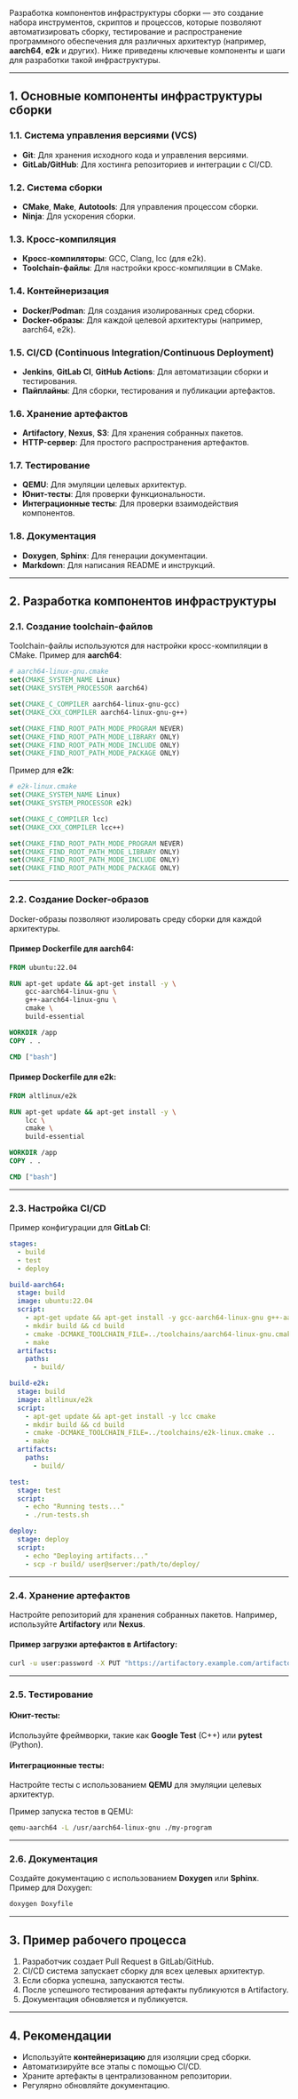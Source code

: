 Разработка компонентов инфраструктуры сборки — это создание набора инструментов, скриптов и процессов, которые позволяют автоматизировать сборку, тестирование и распространение программного обеспечения для различных архитектур (например, **aarch64**, **e2k** и других). Ниже приведены ключевые компоненты и шаги для разработки такой инфраструктуры.

---

## 1. **Основные компоненты инфраструктуры сборки**

### 1.1. **Система управления версиями (VCS)**
- **Git**: Для хранения исходного кода и управления версиями.
- **GitLab/GitHub**: Для хостинга репозиториев и интеграции с CI/CD.

### 1.2. **Система сборки**
- **CMake**, **Make**, **Autotools**: Для управления процессом сборки.
- **Ninja**: Для ускорения сборки.

### 1.3. **Кросс-компиляция**
- **Кросс-компиляторы**: GCC, Clang, lcc (для e2k).
- **Toolchain-файлы**: Для настройки кросс-компиляции в CMake.

### 1.4. **Контейнеризация**
- **Docker/Podman**: Для создания изолированных сред сборки.
- **Docker-образы**: Для каждой целевой архитектуры (например, aarch64, e2k).

### 1.5. **CI/CD (Continuous Integration/Continuous Deployment)**
- **Jenkins**, **GitLab CI**, **GitHub Actions**: Для автоматизации сборки и тестирования.
- **Пайплайны**: Для сборки, тестирования и публикации артефактов.

### 1.6. **Хранение артефактов**
- **Artifactory**, **Nexus**, **S3**: Для хранения собранных пакетов.
- **HTTP-сервер**: Для простого распространения артефактов.

### 1.7. **Тестирование**
- **QEMU**: Для эмуляции целевых архитектур.
- **Юнит-тесты**: Для проверки функциональности.
- **Интеграционные тесты**: Для проверки взаимодействия компонентов.

### 1.8. **Документация**
- **Doxygen**, **Sphinx**: Для генерации документации.
- **Markdown**: Для написания README и инструкций.

---

## 2. **Разработка компонентов инфраструктуры**

### 2.1. **Создание toolchain-файлов**
Toolchain-файлы используются для настройки кросс-компиляции в CMake. Пример для **aarch64**:
```cmake
# aarch64-linux-gnu.cmake
set(CMAKE_SYSTEM_NAME Linux)
set(CMAKE_SYSTEM_PROCESSOR aarch64)

set(CMAKE_C_COMPILER aarch64-linux-gnu-gcc)
set(CMAKE_CXX_COMPILER aarch64-linux-gnu-g++)

set(CMAKE_FIND_ROOT_PATH_MODE_PROGRAM NEVER)
set(CMAKE_FIND_ROOT_PATH_MODE_LIBRARY ONLY)
set(CMAKE_FIND_ROOT_PATH_MODE_INCLUDE ONLY)
set(CMAKE_FIND_ROOT_PATH_MODE_PACKAGE ONLY)
```

Пример для **e2k**:
```cmake
# e2k-linux.cmake
set(CMAKE_SYSTEM_NAME Linux)
set(CMAKE_SYSTEM_PROCESSOR e2k)

set(CMAKE_C_COMPILER lcc)
set(CMAKE_CXX_COMPILER lcc++)

set(CMAKE_FIND_ROOT_PATH_MODE_PROGRAM NEVER)
set(CMAKE_FIND_ROOT_PATH_MODE_LIBRARY ONLY)
set(CMAKE_FIND_ROOT_PATH_MODE_INCLUDE ONLY)
set(CMAKE_FIND_ROOT_PATH_MODE_PACKAGE ONLY)
```

---

### 2.2. **Создание Docker-образов**
Docker-образы позволяют изолировать среду сборки для каждой архитектуры.

#### Пример Dockerfile для **aarch64**:
```dockerfile
FROM ubuntu:22.04

RUN apt-get update && apt-get install -y \
    gcc-aarch64-linux-gnu \
    g++-aarch64-linux-gnu \
    cmake \
    build-essential

WORKDIR /app
COPY . .

CMD ["bash"]
```

#### Пример Dockerfile для **e2k**:
```dockerfile
FROM altlinux/e2k

RUN apt-get update && apt-get install -y \
    lcc \
    cmake \
    build-essential

WORKDIR /app
COPY . .

CMD ["bash"]
```

---

### 2.3. **Настройка CI/CD**
Пример конфигурации для **GitLab CI**:
```yaml
stages:
  - build
  - test
  - deploy

build-aarch64:
  stage: build
  image: ubuntu:22.04
  script:
    - apt-get update && apt-get install -y gcc-aarch64-linux-gnu g++-aarch64-linux-gnu cmake
    - mkdir build && cd build
    - cmake -DCMAKE_TOOLCHAIN_FILE=../toolchains/aarch64-linux-gnu.cmake ..
    - make
  artifacts:
    paths:
      - build/

build-e2k:
  stage: build
  image: altlinux/e2k
  script:
    - apt-get update && apt-get install -y lcc cmake
    - mkdir build && cd build
    - cmake -DCMAKE_TOOLCHAIN_FILE=../toolchains/e2k-linux.cmake ..
    - make
  artifacts:
    paths:
      - build/

test:
  stage: test
  script:
    - echo "Running tests..."
    - ./run-tests.sh

deploy:
  stage: deploy
  script:
    - echo "Deploying artifacts..."
    - scp -r build/ user@server:/path/to/deploy/
```

---

### 2.4. **Хранение артефактов**
Настройте репозиторий для хранения собранных пакетов. Например, используйте **Artifactory** или **Nexus**.

#### Пример загрузки артефактов в Artifactory:
```bash
curl -u user:password -X PUT "https://artifactory.example.com/artifactory/my-repo/my-packa…" -T my-package.tar.gz
```

---

### 2.5. **Тестирование**
#### Юнит-тесты:
Используйте фреймворки, такие как **Google Test** (C++) или **pytest** (Python).

#### Интеграционные тесты:
Настройте тесты с использованием **QEMU** для эмуляции целевых архитектур.

Пример запуска тестов в QEMU:
```bash
qemu-aarch64 -L /usr/aarch64-linux-gnu ./my-program
```

---

### 2.6. **Документация**
Создайте документацию с использованием **Doxygen** или **Sphinx**. Пример для Doxygen:
```bash
doxygen Doxyfile
```

---

## 3. **Пример рабочего процесса**
1. Разработчик создает Pull Request в GitLab/GitHub.
2. CI/CD система запускает сборку для всех целевых архитектур.
3. Если сборка успешна, запускаются тесты.
4. После успешного тестирования артефакты публикуются в Artifactory.
5. Документация обновляется и публикуется.

---

## 4. **Рекомендации**
- Используйте **контейнеризацию** для изоляции сред сборки.
- Автоматизируйте все этапы с помощью CI/CD.
- Храните артефакты в централизованном репозитории.
- Регулярно обновляйте документацию.

